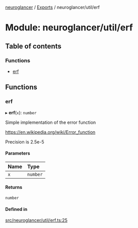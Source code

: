 [neuroglancer](../README.md) / [Exports](../modules.md) / neuroglancer/util/erf

# Module: neuroglancer/util/erf

## Table of contents

### Functions

- [erf](neuroglancer_util_erf.md#erf)

## Functions

### erf

▸ **erf**(`x`): `number`

Simple implementation of the error function

https://en.wikipedia.org/wiki/Error_function

Precision is 2.5e-5

#### Parameters

| Name | Type |
| :------ | :------ |
| `x` | `number` |

#### Returns

`number`

#### Defined in

[src/neuroglancer/util/erf.ts:25](https://github.com/ActiveBrainAtlas2/neuroglancer/blob/91617476/src/neuroglancer/util/erf.ts#L25)
